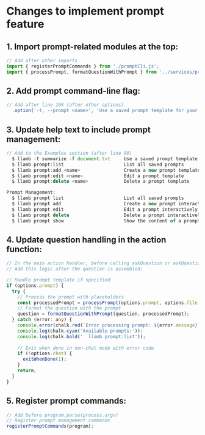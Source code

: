 # Changes to implement prompt feature

## 1. Import prompt-related modules at the top:

```typescript
// Add after other imports
import { registerPromptCommands } from './promptCli.js';
import { processPrompt, formatQuestionWithPrompt } from '../services/promptExecution.js';
```

## 2. Add prompt command-line flag:

```typescript
// Add after line 108 (after other options)
  .option('-t, --prompt <name>', 'Use a saved prompt template for your question')
```

## 3. Update help text to include prompt management:

```typescript
// Add to the Examples section (after line 90)
  $ llamb -t summarize -f document.txt     Use a saved prompt template
  $ llamb prompt:list                      List all saved prompts
  $ llamb prompt:add <name>                Create a new prompt template
  $ llamb prompt:edit <name>               Edit a prompt template
  $ llamb prompt:delete <name>             Delete a prompt template

Prompt Management:
  $ llamb prompt list                      List all saved prompts
  $ llamb prompt add                       Create a new prompt interactively
  $ llamb prompt edit                      Edit a prompt interactively
  $ llamb prompt delete                    Delete a prompt interactively
  $ llamb prompt show                      Show the content of a prompt
```

## 4. Update question handling in the action function:

```typescript
// In the main action handler, before calling askQuestion or askQuestionWithStreaming
// Add this logic after the question is assembled:

// Handle prompt template if specified
if (options.prompt) {
  try {
    // Process the prompt with placeholders
    const processedPrompt = processPrompt(options.prompt, options.file, options.output);
    // Format the question with the prompt
    question = formatQuestionWithPrompt(question, processedPrompt);
  } catch (error: any) {
    console.error(chalk.red(`Error processing prompt: ${error.message}`));
    console.log(chalk.cyan('Available prompts:'));
    console.log(chalk.bold('  llamb prompt:list'));
    
    // Exit when done in non-chat mode with error code
    if (!options.chat) {
      exitWhenDone(1);
    }
    return;
  }
}
```

## 5. Register prompt commands:

```typescript
// Add before program.parse(process.argv)
// Register prompt management commands
registerPromptCommands(program);
```